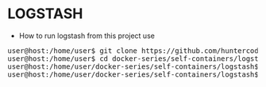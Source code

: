 # LOGSTASH

- How to run logstash from this project use

<pre>
user@host:/home/user$ git clone https://github.com/huntercodexs/docker-series.git .
user@host:/home/user$ cd docker-series/self-containers/logstash
user@host:/home/user/docker-series/self-containers/logstash$ docker-compose up --build
user@host:/home/user/docker-series/self-containers/logstash$ docker-compose start
</pre>

